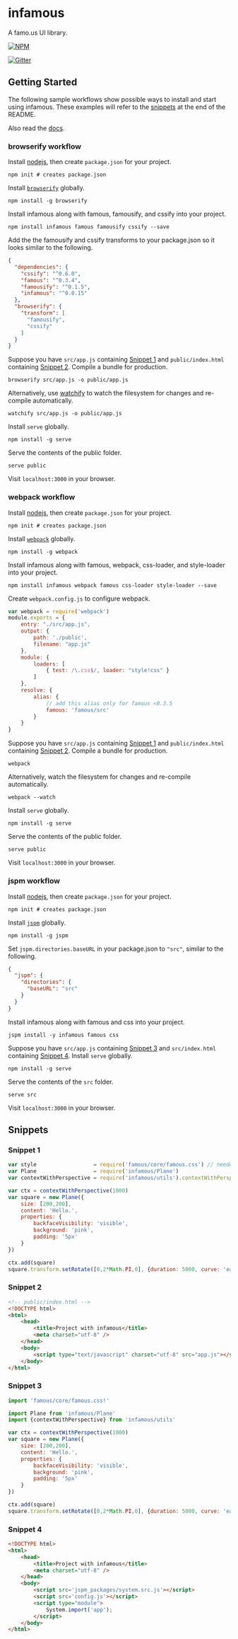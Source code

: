 infamous
========

A famo.us UI library.

[![NPM](https://nodei.co/npm/infamous.png)](https://nodei.co/npm/infamous/)

[![Gitter](https://badges.gitter.im/Join%20Chat.svg)](https://gitter.im/infamous/infamous?utm_source=badge&utm_medium=badge&utm_campaign=pr-badge)

Getting Started
---------------

The following sample workflows show possible ways to install and start using infamous. These examples will refer to the [snippets](#snippets) at the end of the README.

Also read the [docs](http://infamous.github.io/infamous).

### browserify workflow

Install [nodejs](http://nodejs.org), then create `package.json` for your project.

```
npm init # creates package.json
```

Install [`browserify`](http://browserify.org) globally.

```
npm install -g browserify
```

Install infamous along with famous, famousify, and cssify into your project.

```
npm install infamous famous famousify cssify --save
```

Add the the famousify and cssify transforms to your package.json so it looks similar to the following.

```json
{
  "dependencies": {
    "cssify": "^0.6.0",
    "famous": "^0.3.4",
    "famousify": "^0.1.5",
    "infamous": "^0.0.15"
  },
  "browserify": {
    "transform": [
      "famousify",
      "cssify"
    ]
  }
}
```

Suppose you have `src/app.js` containing [Snippet 1](#snippet-1) and `public/index.html` containing [Snippet 2](#snippet-2). Compile a bundle for production.

```
browserify src/app.js -o public/app.js
```

Alternatively, use [watchify](https://github.com/substack/watchify) to watch the filesystem for changes and re-compile automatically.

```
watchify src/app.js -o public/app.js
```

Install `serve` globally.

```
npm install -g serve
```

Serve the contents of the public folder.

```
serve public
```

Visit `localhost:3000` in your browser.

### webpack workflow

Install [nodejs](http://nodejs.org), then create `package.json` for your project.

```
npm init # creates package.json
```

Install [`webpack`](http://webpack.github.io) globally.

```
npm install -g webpack
```

Install infamous along with famous, webpack, css-loader, and style-loader into your project.

```
npm install infamous webpack famous css-loader style-loader --save
```

Create `webpack.config.js` to configure webpack.

```js
var webpack = require('webpack')
module.exports = {
    entry: "./src/app.js",
    output: {
        path: './public',
        filename: "app.js"
    },
    module: {
        loaders: [
            { test: /\.css$/, loader: "style!css" }
        ]
    },
    resolve: {
        alias: {
            // add this alias only for famous <0.3.5
            famous: 'famous/src'
        }
    }
}
```

Suppose you have `src/app.js` containing [Snippet 1](#snippet-1) and `public/index.html` containing [Snippet 2](#snippet-2). Compile a bundle for production.

```
webpack
```

Alternatively, watch the filesystem for changes and re-compile automatically.

```
webpack --watch
```

Install `serve` globally.

```
npm install -g serve
```

Serve the contents of the public folder.

```
serve public
```

Visit `localhost:3000` in your browser.

### jspm workflow

Install [nodejs](http://nodejs.org), then create `package.json` for your project.

```
npm init # creates package.json
```

Install [`jspm`](http://jspm.io) globally.

```
npm install -g jspm
```

Set `jspm.directories.baseURL` in your package.json to `"src"`, similar to the following.

```json
{
  "jspm": {
    "directories": {
      "baseURL": "src"
    }
  }
}
```

Install infamous along with famous and css into your project.

```
jspm install -y infamous famous css
```

Suppose you have `src/app.js` containing [Snippet 3](#snippet-3) and `src/index.html` containing [Snippet 4](#snippet-4). Install `serve` globally.

```
npm install -g serve
```

Serve the contents of the `src` folder.

```
serve src
```

Visit `localhost:3000` in your browser.

Snippets
--------

### Snippet 1

```js
var style                  = require('famous/core/famous.css') // needed by famous
var Plane                  = require('infamous/Plane')
var contextWithPerspective = require('infamous/utils').contextWithPerspective

var ctx = contextWithPerspective(1000)
var square = new Plane({
    size: [200,200],
    content: 'Hello.',
    properties: {
        backfaceVisibility: 'visible',
        background: 'pink',
        padding: '5px'
    }
})

ctx.add(square)
square.transform.setRotate([0,2*Math.PI,0], {duration: 5000, curve: 'easeInOut'})
```

### Snippet 2

```html
<!-- public/index.html -->
<!DOCTYPE html>
<html>
    <head>
        <title>Project with infamous</title>
        <meta charset="utf-8" />
    </head>
    <body>
        <script type="text/javascript" charset="utf-8" src="app.js"></script>
    </body>
</html>
```

### Snippet 3

```js
import 'famous/core/famous.css!'

import Plane from 'infamous/Plane'
import {contextWithPerspective} from 'infamous/utils'

var ctx = contextWithPerspective(1000)
var square = new Plane({
    size: [200,200],
    content: 'Hello.',
    properties: {
        backfaceVisibility: 'visible',
        background: 'pink',
        padding: '5px'
    }
})

ctx.add(square)
square.transform.setRotate([0,2*Math.PI,0], {duration: 5000, curve: 'easeInOut'})
```

### Snippet 4

```html
<!DOCTYPE html>
<html>
    <head>
        <title>Project with infamous</title>
        <meta charset="utf-8" />
    </head>
    <body>
        <script src='jspm_packages/system.src.js'></script>
        <script src='config.js'></script>
        <script type="module">
            System.import('app');
        </script>
    </body>
</html>
```
